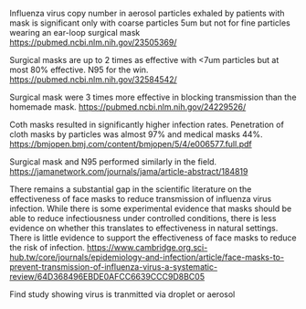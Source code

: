 Influenza virus copy number in aerosol particles exhaled by patients with
mask is significant only with coarse particles 5um but not for fine 
particles wearing an ear-loop surgical mask
https://pubmed.ncbi.nlm.nih.gov/23505369/

Surgical masks are up to 2 times as effective with <7um particles but at most
80% effective. N95 for the win.
https://pubmed.ncbi.nlm.nih.gov/32584542/

Surgical mask were 3 times more effective in blocking transmission than the 
homemade mask.
https://pubmed.ncbi.nlm.nih.gov/24229526/

Coth masks resulted in significantly higher infection rates. Penetration of cloth masks by particles was almost 97% 
and medical masks 44%.
https://bmjopen.bmj.com/content/bmjopen/5/4/e006577.full.pdf

Surgical mask and N95 performed similarly in the field.
https://jamanetwork.com/journals/jama/article-abstract/184819

There remains a substantial gap in the scientific literature on the 
effectiveness of face masks to reduce transmission of influenza virus 
infection. While there is some experimental evidence that masks
should be able to reduce infectiousness under controlled conditions, 
there is less evidence on whether this translates to effectiveness 
in natural settings. There is little evidence to support the effectiveness of
face masks to reduce the risk of infection.
https://www.cambridge.org.sci-hub.tw/core/journals/epidemiology-and-infection/article/face-masks-to-prevent-transmission-of-influenza-virus-a-systematic-review/64D368496EBDE0AFCC6639CCC9D8BC05


Find study showing virus is tranmitted via droplet or aerosol


